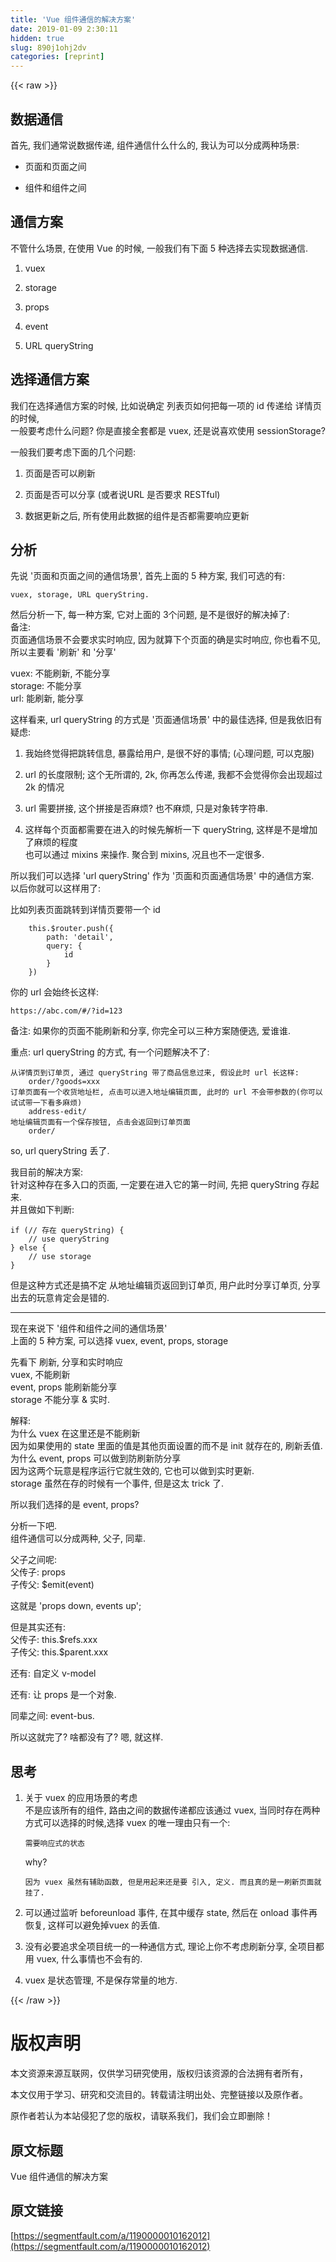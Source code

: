```yaml
---
title: 'Vue 组件通信的解决方案' 
date: 2019-01-09 2:30:11
hidden: true
slug: 890j1ohj2dv
categories: [reprint]
---
```


{{< raw >}}

                    
<h2 id="articleHeader0">数据通信</h2>
<p>首先, 我们通常说数据传递, 组件通信什么什么的, 我认为可以分成两种场景:</p>
<ul>
<li><p>页面和页面之间</p></li>
<li><p>组件和组件之间</p></li>
</ul>
<h2 id="articleHeader1">通信方案</h2>
<p>不管什么场景, 在使用 Vue 的时候, 一般我们有下面 5 种选择去实现数据通信.</p>
<ol>
<li><p>vuex</p></li>
<li><p>storage</p></li>
<li><p>props</p></li>
<li><p>event</p></li>
<li><p>URL queryString</p></li>
</ol>
<h2 id="articleHeader2">选择通信方案</h2>
<p>我们在选择通信方案的时候, 比如说确定 列表页如何把每一项的 id 传递给 详情页的时候, <br>一般要考虑什么问题? 你是直接全套都是 vuex, 还是说喜欢使用 sessionStorage?</p>
<p>一般我们要考虑下面的几个问题:</p>
<ol>
<li><p>页面是否可以刷新</p></li>
<li><p>页面是否可以分享 (或者说URL 是否要求 RESTful)</p></li>
<li><p>数据更新之后, 所有使用此数据的组件是否都需要响应更新</p></li>
</ol>
<h2 id="articleHeader3">分析</h2>
<p>先说 '页面和页面之间的通信场景', 首先上面的 5 种方案, 我们可选的有:</p>
<div class="widget-codetool" style="display:none;">
      <div class="widget-codetool--inner">
      <span class="selectCode code-tool" data-toggle="tooltip" data-placement="top" title="" data-original-title="全选"></span>
      <span type="button" class="copyCode code-tool" data-toggle="tooltip" data-placement="top" data-clipboard-text="vuex, storage, URL queryString.
" title="" data-original-title="复制"></span>
      <span type="button" class="saveToNote code-tool" data-toggle="tooltip" data-placement="top" title="" data-original-title="放进笔记"></span>
      </div>
      </div><pre class="hljs erlang"><code>vuex, storage, URL <span class="hljs-keyword">query</span>String.
</code></pre>
<p>然后分析一下, 每一种方案, 它对上面的 3个问题, 是不是很好的解决掉了:<br>备注:<br>页面通信场景不会要求实时响应, 因为就算下个页面的确是实时响应, 你也看不见, <br>所以主要看 '刷新' 和 '分享'</p>
<p>vuex: 不能刷新, 不能分享<br>storage: 不能分享<br>url: 能刷新, 能分享</p>
<p>这样看来, url queryString 的方式是 '页面通信场景' 中的最佳选择, 但是我依旧有疑虑:</p>
<ol>
<li><p>我始终觉得把跳转信息, 暴露给用户, 是很不好的事情; (心理问题, 可以克服)</p></li>
<li><p>url 的长度限制;  这个无所谓的, 2k, 你再怎么传递, 我都不会觉得你会出现超过 2k 的情况</p></li>
<li><p>url 需要拼接, 这个拼接是否麻烦?   也不麻烦, 只是对象转字符串.</p></li>
<li><p>这样每个页面都需要在进入的时候先解析一下 queryString, 这样是不是增加了麻烦的程度<br>   也可以通过 mixins 来操作. 聚合到 mixins, 况且也不一定很多.</p></li>
</ol>
<p>所以我们可以选择 'url queryString' 作为 '页面和页面通信场景' 中的通信方案. <br>以后你就可以这样用了:</p>
<p>比如列表页面跳转到详情页要带一个 id</p>
<div class="widget-codetool" style="display:none;">
      <div class="widget-codetool--inner">
      <span class="selectCode code-tool" data-toggle="tooltip" data-placement="top" title="" data-original-title="全选"></span>
      <span type="button" class="copyCode code-tool" data-toggle="tooltip" data-placement="top" data-clipboard-text="    this.$router.push({
        path: 'detail',
        query: {
            id
        }
    })" title="" data-original-title="复制"></span>
      <span type="button" class="saveToNote code-tool" data-toggle="tooltip" data-placement="top" title="" data-original-title="放进笔记"></span>
      </div>
      </div><pre class="javascript hljs"><code class="javascript">    <span class="hljs-keyword">this</span>.$router.push({
        <span class="hljs-attr">path</span>: <span class="hljs-string">'detail'</span>,
        <span class="hljs-attr">query</span>: {
            id
        }
    })</code></pre>
<p>你的 url 会始终长这样:</p>
<div class="widget-codetool" style="display:none;">
      <div class="widget-codetool--inner">
      <span class="selectCode code-tool" data-toggle="tooltip" data-placement="top" title="" data-original-title="全选"></span>
      <span type="button" class="copyCode code-tool" data-toggle="tooltip" data-placement="top" data-clipboard-text="https://abc.com/#/?id=123
" title="" data-original-title="复制"></span>
      <span type="button" class="saveToNote code-tool" data-toggle="tooltip" data-placement="top" title="" data-original-title="放进笔记"></span>
      </div>
      </div><pre class="hljs vim"><code>http<span class="hljs-variable">s:</span>//<span class="hljs-keyword">abc</span>.<span class="hljs-keyword">com</span>/#/?id=<span class="hljs-number">123</span>
</code></pre>
<p>备注: 如果你的页面不能刷新和分享, 你完全可以三种方案随便选, 爱谁谁. </p>
<p>重点: url queryString 的方式, 有一个问题解决不了:</p>
<div class="widget-codetool" style="display:none;">
      <div class="widget-codetool--inner">
      <span class="selectCode code-tool" data-toggle="tooltip" data-placement="top" title="" data-original-title="全选"></span>
      <span type="button" class="copyCode code-tool" data-toggle="tooltip" data-placement="top" data-clipboard-text="从详情页到订单页, 通过 queryString 带了商品信息过来, 假设此时 url 长这样:
    order/?goods=xxx
订单页面有一个收货地址栏, 点击可以进入地址编辑页面, 此时的 url 不会带参数的(你可以试试带一下看多麻烦)
    address-edit/
地址编辑页面有一个保存按钮, 点击会返回到订单页面
    order/
" title="" data-original-title="复制"></span>
      <span type="button" class="saveToNote code-tool" data-toggle="tooltip" data-placement="top" title="" data-original-title="放进笔记"></span>
      </div>
      </div><pre class="hljs axapta"><code>从详情页到订单页, 通过 queryString 带了商品信息过来, 假设此时 url 长这样:
    <span class="hljs-keyword">order</span>/?goods=xxx
订单页面有一个收货地址栏, 点击可以进入地址编辑页面, 此时的 url 不会带参数的(你可以试试带一下看多麻烦)
    address-<span class="hljs-keyword">edit</span>/
地址编辑页面有一个保存按钮, 点击会返回到订单页面
    <span class="hljs-keyword">order</span>/
</code></pre>
<p>so, url queryString 丢了. </p>
<p>我目前的解决方案: <br>针对这种存在多入口的页面, 一定要在进入它的第一时间, 先把 queryString 存起来. <br>并且做如下判断:</p>
<div class="widget-codetool" style="display:none;">
      <div class="widget-codetool--inner">
      <span class="selectCode code-tool" data-toggle="tooltip" data-placement="top" title="" data-original-title="全选"></span>
      <span type="button" class="copyCode code-tool" data-toggle="tooltip" data-placement="top" data-clipboard-text="if (// 存在 queryString) {
    // use queryString
} else {
    // use storage
}
" title="" data-original-title="复制"></span>
      <span type="button" class="saveToNote code-tool" data-toggle="tooltip" data-placement="top" title="" data-original-title="放进笔记"></span>
      </div>
      </div><pre class="hljs actionscript"><code><span class="hljs-keyword">if</span> (<span class="hljs-comment">// 存在 queryString) {</span>
    <span class="hljs-comment">// use queryString</span>
} <span class="hljs-keyword">else</span> {
    <span class="hljs-comment">// use storage</span>
}
</code></pre>
<p>但是这种方式还是搞不定 从地址编辑页返回到订单页, 用户此时分享订单页, 分享出去的玩意肯定会是错的.</p>
<hr>
<p>现在来说下 '组件和组件之间的通信场景'<br>上面的 5 种方案, 可以选择 vuex, event, props, storage</p>
<p>先看下 刷新, 分享和实时响应<br>vuex, 不能刷新<br>event, props 能刷新能分享<br>storage 不能分享 &amp; 实时. </p>
<p>解释: <br>为什么 vuex 在这里还是不能刷新<br>因为如果使用的 state 里面的值是其他页面设置的而不是 init 就存在的, 刷新丢值.<br>为什么 event, props 可以做到防刷新防分享<br>因为这两个玩意是程序运行它就生效的, 它也可以做到实时更新. <br>storage 虽然在存的时候有一个事件, 但是这太 trick 了. </p>
<p>所以我们选择的是 event, props?</p>
<p>分析一下吧. <br>组件通信可以分成两种, 父子, 同辈.</p>
<p>父子之间呢:<br>父传子: props<br>子传父: $emit(event)</p>
<p>这就是 'props down, events up';</p>
<p>但是其实还有:<br>父传子: this.$refs.xxx<br>子传父: this.$parent.xxx</p>
<p>还有: 自定义 v-model</p>
<p>还有: 让 props 是一个对象. </p>
<p>同辈之间: event-bus.</p>
<p>所以这就完了? 啥都没有了? 嗯, 就这样.</p>
<h2 id="articleHeader4">思考</h2>
<ol>
<li>
<p>关于 vuex 的应用场景的考虑<br>不是应该所有的组件, 路由之间的数据传递都应该通过 vuex, 当同时存在两种方式可以选择的时候,选择 vuex 的唯一理由只有一个:</p>
<div class="widget-codetool" style="display:none;">
      <div class="widget-codetool--inner">
      <span class="selectCode code-tool" data-toggle="tooltip" data-placement="top" title="" data-original-title="全选"></span>
      <span type="button" class="copyCode code-tool" data-toggle="tooltip" data-placement="top" data-clipboard-text="需要响应式的状态" title="" data-original-title="复制"></span>
      <span type="button" class="saveToNote code-tool" data-toggle="tooltip" data-placement="top" title="" data-original-title="放进笔记"></span>
      </div>
      </div><pre class="hljs"><code style="word-break: break-word; white-space: initial;">需要响应式的状态</code></pre>
<p>why?</p>
<div class="widget-codetool" style="display:none;">
      <div class="widget-codetool--inner">
      <span class="selectCode code-tool" data-toggle="tooltip" data-placement="top" title="" data-original-title="全选"></span>
      <span type="button" class="copyCode code-tool" data-toggle="tooltip" data-placement="top" data-clipboard-text="因为 vuex 虽然有辅助函数, 但是用起来还是要 引入, 定义. 而且真的是一刷新页面就挂了. " title="" data-original-title="复制"></span>
      <span type="button" class="saveToNote code-tool" data-toggle="tooltip" data-placement="top" title="" data-original-title="放进笔记"></span>
      </div>
      </div><pre class="hljs"><code style="word-break: break-word; white-space: initial;">因为 vuex 虽然有辅助函数, 但是用起来还是要 引入, 定义. 而且真的是一刷新页面就挂了. </code></pre>
</li>
<li><p>可以通过监听 beforeunload 事件, 在其中缓存 state, 然后在 onload 事件再恢复, 这样可以避免掉vuex 的丢值.</p></li>
<li><p>没有必要追求全项目统一的一种通信方式, 理论上你不考虑刷新分享, 全项目都用 vuex, 什么事情也不会有的.</p></li>
<li><p>vuex 是状态管理, 不是保存常量的地方.</p></li>
</ol>

                
{{< /raw >}}

# 版权声明
本文资源来源互联网，仅供学习研究使用，版权归该资源的合法拥有者所有，

本文仅用于学习、研究和交流目的。转载请注明出处、完整链接以及原作者。

原作者若认为本站侵犯了您的版权，请联系我们，我们会立即删除！

## 原文标题
Vue 组件通信的解决方案

## 原文链接
[https://segmentfault.com/a/1190000010162012](https://segmentfault.com/a/1190000010162012)

